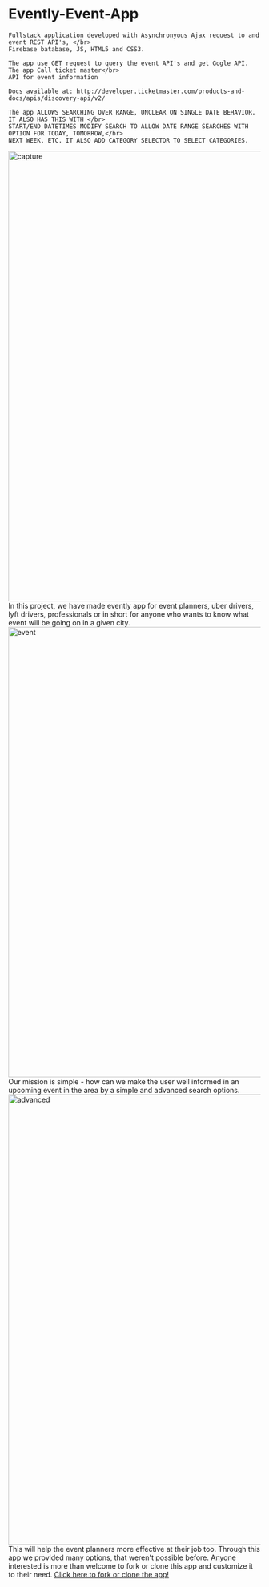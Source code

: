    # Evently-Event-App
   
 	Fullstack application developed with Asynchronyous Ajax request to and event REST API's, </br>
	Firebase batabase, JS, HTML5 and CSS3. 
 
 	The app use GET request to query the event API's and get Gogle API. The app Call ticket master</br> 
	API for event information
	
	Docs available at: http://developer.ticketmaster.com/products-and-docs/apis/discovery-api/v2/

	The app ALLOWS SEARCHING OVER RANGE, UNCLEAR ON SINGLE DATE BEHAVIOR. IT ALSO HAS THIS WITH </br>
	START/END DATETIMES MODIFY SEARCH TO ALLOW DATE RANGE SEARCHES WITH OPTION FOR TODAY, TOMORROW,</br>
	NEXT WEEK, ETC. IT ALSO ADD CATEGORY SELECTOR TO SELECT CATEGORIES.

<img width="900" alt="capture" src="https://cloud.githubusercontent.com/assets/23619819/24816558/3942d486-1ba7-11e7-96d5-cf362006fc36.PNG">
In this project, we have made evently app for event planners, uber drivers, lyft drivers, professionals or in short for anyone who wants to know what event will be going on in a given city.
<img width="900" alt="event" src="https://cloud.githubusercontent.com/assets/23619819/24816551/34cf00a0-1ba7-11e7-8774-af803a923dd4.PNG">
 Our mission is simple - how can we make the user well informed in an upcoming event in the area by a simple and advanced search options.
<img width="900" alt="advanced" src="https://cloud.githubusercontent.com/assets/23619819/24816555/369fa484-1ba7-11e7-8a94-e1dbffbb3f3a.PNG">
This will help the event planners more effective at their job too. Through this app we provided many options, that weren't possible before. Anyone interested is more than welcome to fork or clone this app and customize it to their need. <a href="https://github.com/rdhenderson/group-project.git">Click here to fork or clone the app!</a> 
